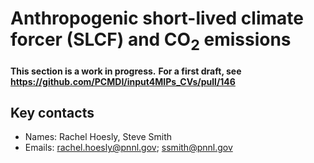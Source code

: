 # Anthropogenic short-lived climate forcer (SLCF) and CO<sub>2</sub> emissions

**This section is a work in progress.**
**For a first draft, see https://github.com/PCMDI/input4MIPs_CVs/pull/146**

## Key contacts

- Names: Rachel Hoesly, Steve Smith
- Emails: rachel.hoesly@pnnl.gov; ssmith@pnnl.gov

<!--- begin-revision-history:CEDS-CMIP -->
<!--- Do not edit this section, it is automatically updated when the docs are built -->
<!--- No revisions, hence section is blank -->
<!--- end-revision-history -->
